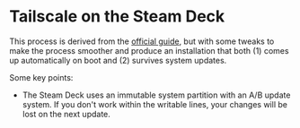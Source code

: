 # Tailscale on the Steam Deck

This process is derived from the [official guide][official-guide], but with some
tweaks to make the process smoother and produce an installation that both (1)
comes up automatically on boot and (2) survives system updates.

Some key points:

- The Steam Deck uses an immutable system partition with an A/B update system.
  If you don't work within the writable lines, your changes will be lost on the
  next update.

[official-guide]: https://tailscale.com/blog/steam-deck/

